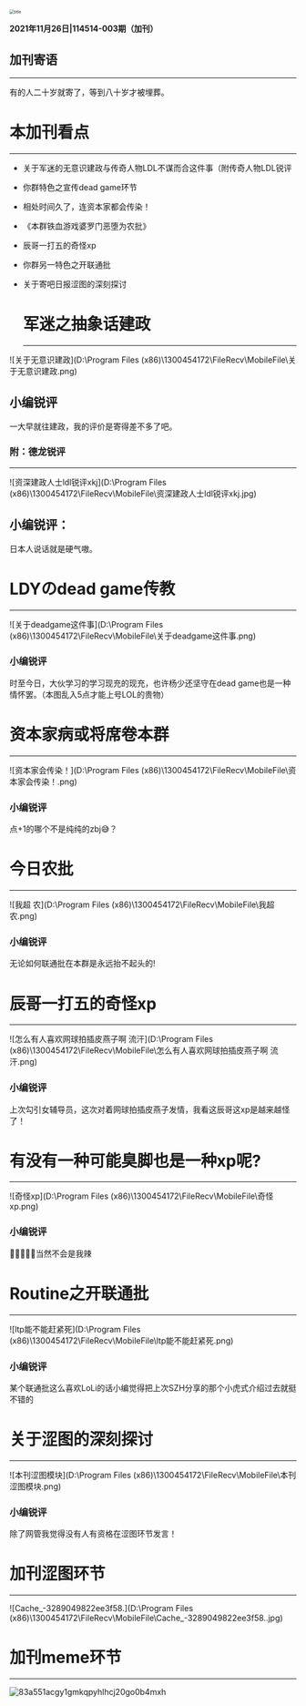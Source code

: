 <img src="C:\Users\XXM\Desktop\title.jpg" alt="title" style="zoom: 50%;" />

**2021年11月26日|114514-003期（加刊）**



## 加刊寄语

------

有的人二十岁就寄了，等到八十岁才被埋葬。

# 本加刊看点

------

- 关于军迷的无意识建政与传奇人物LDL不谋而合这件事（附传奇人物LDL锐评

- 你群特色之宣传dead game环节

- 相处时间久了，连资本家都会传染！

- 《本群铁血游戏婆罗门恶堕为农批》

- 辰哥一打五的奇怪xp 

- 你群另一特色之开联通批

- 关于寄吧日报涩图的深刻探讨

  # 军迷之抽象话建政

  ------

  

![关于无意识建政](D:\Program Files (x86)\1300454172\FileRecv\MobileFile\关于无意识建政.png)

## 小编锐评

一大早就往建政，我的评价是寄得差不多了吧。

### 附：德龙锐评

------

![资深建政人士ldl锐评xkj](D:\Program Files (x86)\1300454172\FileRecv\MobileFile\资深建政人士ldl锐评xkj.jpg)

## 小编锐评：

日本人说话就是硬气嗷。

# LDYのdead game传教

------

![关于deadgame这件事](D:\Program Files (x86)\1300454172\FileRecv\MobileFile\关于deadgame这件事.png)

### 小编锐评

时至今日，大伙学习的学习现充的现充，也许杨少还坚守在dead game也是一种情怀罢。（本图乱入5点才能上号LOL的贵物）

# 资本家病或将席卷本群

------

![资本家会传染！](D:\Program Files (x86)\1300454172\FileRecv\MobileFile\资本家会传染！.png)

### 小编锐评

点+1的哪个不是纯纯的zbj😅？

# 今日农批

------

![我超 农](D:\Program Files (x86)\1300454172\FileRecv\MobileFile\我超 农.png)

### 小编锐评

无论如何联通批在本群是永远抬不起头的!

# 辰哥一打五的奇怪xp 

------

![怎么有人喜欢网球拍插皮燕子啊 流汗](D:\Program Files (x86)\1300454172\FileRecv\MobileFile\怎么有人喜欢网球拍插皮燕子啊 流汗.png)

### 小编锐评

上次勾引女辅导员，这次对着网球拍插皮燕子发情，我看这辰哥这xp是越来越怪了！

# 有没有一种可能臭脚也是一种xp呢?

------

![奇怪xp](D:\Program Files (x86)\1300454172\FileRecv\MobileFile\奇怪xp.png)

### 小编锐评

🥵🥵🥵🥵🥵当然不会是我辣

# Routine之开联通批

------

![ltp能不能赶紧死](D:\Program Files (x86)\1300454172\FileRecv\MobileFile\ltp能不能赶紧死.png)

### 小编锐评

某个联通批这么喜欢LoLi的话小编觉得把上次SZH分享的那个小虎式介绍过去就挺不错的

# 关于涩图的深刻探讨

------

![本刊涩图模块](D:\Program Files (x86)\1300454172\FileRecv\MobileFile\本刊涩图模块.png)

### 小编锐评

除了网管我觉得没有人有资格在涩图环节发言！

# 加刊涩图环节

------

![Cache_-3289049822ee3f58.](D:\Program Files (x86)\1300454172\FileRecv\MobileFile\Cache_-3289049822ee3f58..jpg)



# 加刊meme环节

------

![83a551acgy1gmkqpyhlhcj20go0b4mxh](E:\图\meme\83a551acgy1gmkqpyhlhcj20go0b4mxh.jpg)